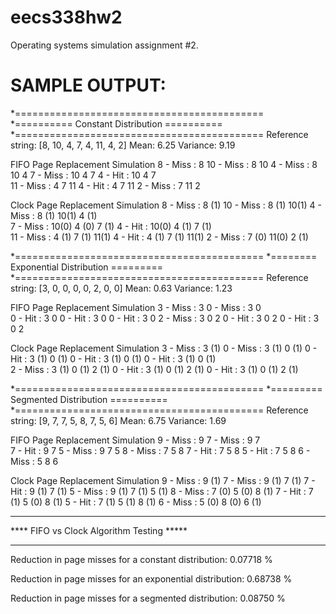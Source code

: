 # eecs338hw2
Operating systems simulation assignment #2.


# SAMPLE OUTPUT:
*===========================================
*========== Constant Distribution ==========
*===========================================
Reference string: [8, 10, 4, 7, 4, 11, 4, 2]
        Mean: 6.25
        Variance: 9.19

FIFO Page Replacement Simulation
8  - Miss : 8
10 - Miss : 8  10
4  - Miss : 8  10 4
7  - Miss : 10 4  7
4  - Hit  : 10 4  7  
11 - Miss : 4  7  11
4  - Hit  : 4  7  11
2  - Miss : 7  11 2

Clock Page Replacement Simulation
8  - Miss : 8 (1)
10 - Miss : 8 (1)   10(1)
4  - Miss : 8 (1)   10(1)   4 (1)   
7  - Miss : 10(0)   4 (0)   7 (1)
4  - Hit  : 10(0)   4 (1)   7 (1)   
11 - Miss : 4 (1)   7 (1)   11(1)
4  - Hit  : 4 (1)   7 (1)   11(1)
2  - Miss : 7 (0)   11(0)   2 (1)


*===========================================
*======== Exponential Distribution =========
*===========================================
Reference string: [3, 0, 0, 0, 0, 2, 0, 0]
        Mean: 0.63
        Variance: 1.23

FIFO Page Replacement Simulation
3  - Miss : 3
0  - Miss : 3  0  
0  - Hit  : 3  0
0  - Hit  : 3  0
0  - Hit  : 3  0
2  - Miss : 3  0  2
0  - Hit  : 3  0  2
0  - Hit  : 3  0  2  

Clock Page Replacement Simulation
3  - Miss : 3 (1)
0  - Miss : 3 (1)   0 (1)
0  - Hit  : 3 (1)   0 (1)
0  - Hit  : 3 (1)   0 (1)
0  - Hit  : 3 (1)   0 (1)   
2  - Miss : 3 (1)   0 (1)   2 (1)
0  - Hit  : 3 (1)   0 (1)   2 (1)
0  - Hit  : 3 (1)   0 (1)   2 (1)


*===========================================
*========= Segmented Distribution ==========
*===========================================
Reference string: [9, 7, 7, 5, 8, 7, 5, 6]
        Mean: 6.75
        Variance: 1.69

FIFO Page Replacement Simulation
9  - Miss : 9
7  - Miss : 9  7  
7  - Hit  : 9  7
5  - Miss : 9  7  5
8  - Miss : 7  5  8
7  - Hit  : 7  5  8
5  - Hit  : 7  5  8
6  - Miss : 5  8  6

Clock Page Replacement Simulation
9  - Miss : 9 (1)
7  - Miss : 9 (1)   7 (1)
7  - Hit  : 9 (1)   7 (1)
5  - Miss : 9 (1)   7 (1)   5 (1)
8  - Miss : 7 (0)   5 (0)   8 (1)
7  - Hit  : 7 (1)   5 (0)   8 (1)
5  - Hit  : 7 (1)   5 (1)   8 (1)
6  - Miss : 5 (0)   8 (0)   6 (1)





*******************************************
**** FIFO vs Clock Algorithm Testing *****
*******************************************

Reduction in page misses for a constant distribution:
        0.07718 %

Reduction in page misses for an exponential distribution:
        0.68738 %

Reduction in page misses for a segmented distribution:
        0.08750 %